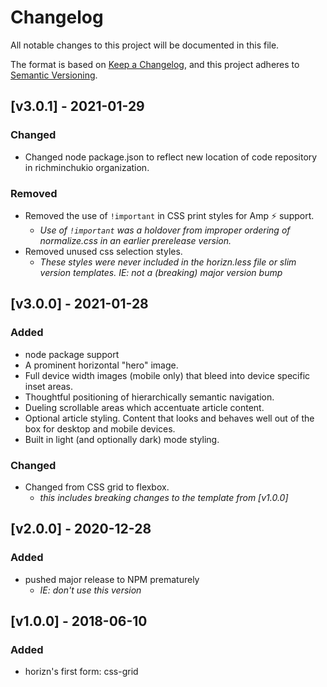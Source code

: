 # Changelog
All notable changes to this project will be documented in this file.

The format is based on [Keep a Changelog](https://keepachangelog.com/en/1.0.0/),
and this project adheres to [Semantic Versioning](https://semver.org/spec/v2.0.0.html).

## [v3.0.1] - 2021-01-29
### Changed
- Changed node package.json to reflect new location of code repository in richminchukio organization.

### Removed
- Removed the use of `!important` in CSS print styles for Amp ⚡️ support.
   - _Use of `!important` was a holdover from improper ordering of normalize.css in an earlier prerelease version._
- Removed unused css selection styles.
   - _These styles were never included in the horizn.less file or slim version templates. IE: not a (breaking) major version bump_

## [v3.0.0] - 2021-01-28
### Added
- node package support
- A prominent horizontal "hero" image.
- Full device width images (mobile only) that bleed into device specific inset areas.
- Thoughtful positioning of hierarchically semantic navigation.
- Dueling scrollable areas which accentuate article content.
- Optional article styling. Content that looks and behaves well out of the box for desktop and mobile devices.
- Built in light (and optionally dark) mode styling.

### Changed
- Changed from CSS grid to flexbox.
   - _this includes breaking changes to the template from [v1.0.0]_

## [v2.0.0] - 2020-12-28
### Added
- pushed major release to NPM prematurely
   - _IE: don't use this version_

## [v1.0.0] - 2018-06-10
### Added
- horizn's first form: css-grid